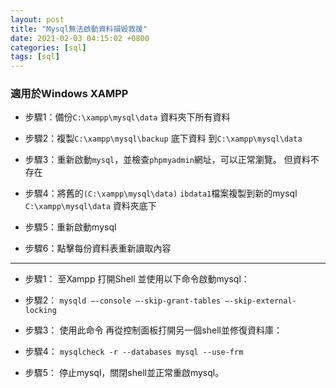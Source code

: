 ```yaml
---
layout: post
title: "Mysql無法啟動資料損毀救援"
date: 2021-02-03 04:15:02 +0800
categories: [sql]
tags: [sql]
---
```


### 適用於Windows XAMPP

- 步驟1：備份`C:\xampp\mysql\data` 資料夾下所有資料

- 步驟2：複製`C:\xampp\mysql\backup` 底下資料 到`C:\xampp\mysql\data`

- 步驟3：重新啟動`mysql`，並檢查`phpmyadmin`網址，可以正常瀏覽。 但資料不存在

- 步驟4：將舊的`(C:\xampp\mysql\data)` `ibdata1`檔案複製到新的mysql `C:\xampp\mysql\data` 資料夾底下

- 步驟5：重新啟動mysql

- 步驟6：點擊每份資料表重新讀取內容

---

- 步驟1： 至Xampp 打開Shell 並使用以下命令啟動mysql：

- 步驟2：  `mysqld –-console –-skip-grant-tables –-skip-external-locking`

- 步驟3： 使用此命令 再從控制面板打開另一個shell並修復資料庫：

- 步驟4： `mysqlcheck -r --databases mysql --use-frm`

- 步驟5： 停止mysql，關閉shell並正常重啟mysql。